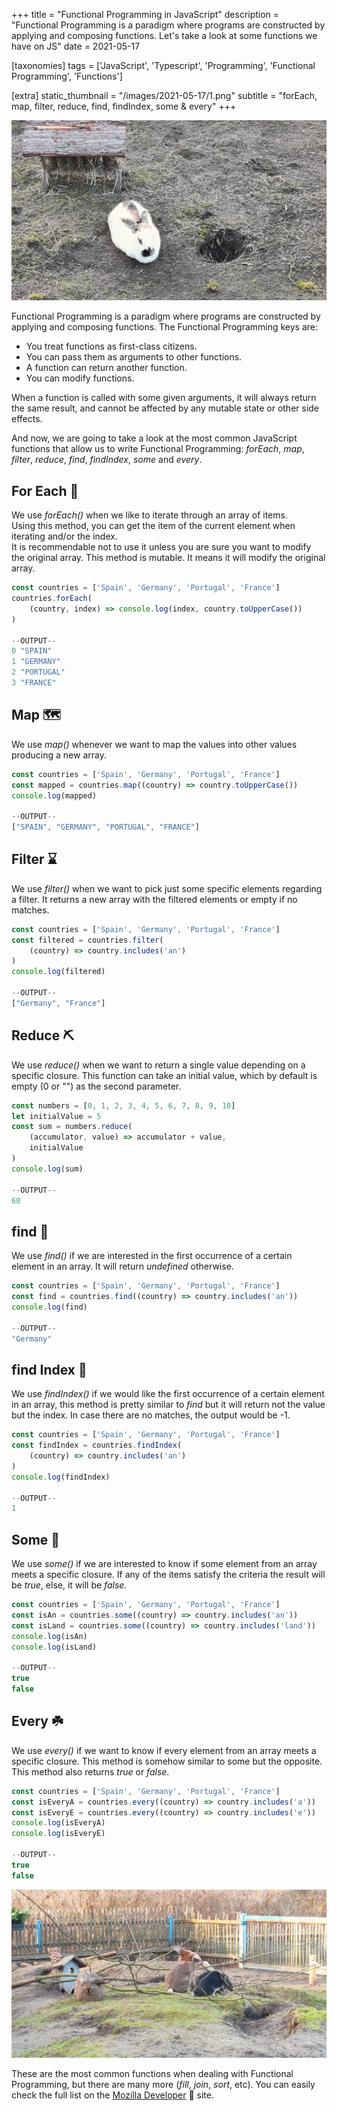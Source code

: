 +++
title = "Functional Programming in JavaScript"
description = "Functional Programming is a paradigm where programs are constructed by applying and composing functions. Let's take a look at some functions we have on JS"
date = 2021-05-17

[taxonomies]
tags = ['JavaScript', 'Typescript', 'Programming', 'Functional Programming', 'Functions']

[extra]
static_thumbnail = "/images/2021-05-17/1.png"
subtitle = "forEach, map, filter, reduce, find, findIndex, some & every"
+++

![rabbit](/images/2021-05-17/1.png)

Functional Programming is a paradigm where programs are constructed by applying and composing functions. The Functional
Programming keys are:

- You treat functions as first-class citizens.
- You can pass them as arguments to other functions.
- A function can return another function.
- You can modify functions.

When a function is called with some given arguments, it will always return the same result, and cannot be affected by
any mutable state or other side effects.

And now, we are going to take a look at the most common JavaScript functions that allow us to write Functional
Programming: _forEach_, _map_, _filter_, _reduce_, _find_, _findIndex_, _some_ and _every_.

<div class="separator"></div>

## For Each 🧩

We use _forEach()_ when we like to iterate through an array of items.<br>
Using this method, you can get the item of the current element when iterating and/or the index.<br>
It is recommendable not to use it unless you are sure you want to modify the original array. This method is mutable. It
means it will modify the original array.

```javascript
const countries = ['Spain', 'Germany', 'Portugal', 'France']
countries.forEach(
    (country, index) => console.log(index, country.toUpperCase())
)

--OUTPUT--
0 "SPAIN"
1 "GERMANY"
2 "PORTUGAL"
3 "FRANCE"
```

## Map 🗺

We use _map()_ whenever we want to map the values into other values producing a new array.

```javascript
const countries = ['Spain', 'Germany', 'Portugal', 'France']
const mapped = countries.map((country) => country.toUpperCase())
console.log(mapped)

--OUTPUT--
["SPAIN", "GERMANY", "PORTUGAL", "FRANCE"]
```

## Filter ⌛️

We use _filter()_ when we want to pick just some specific elements regarding a filter. It returns a new array with the
filtered elements or empty if no matches.

```javascript
const countries = ['Spain', 'Germany', 'Portugal', 'France']
const filtered = countries.filter(
    (country) => country.includes('an')
)
console.log(filtered)

--OUTPUT--
["Germany", "France"]
```

## Reduce ⛏

We use _reduce()_ when we want to return a single value depending on a specific closure. This function can take an
initial value, which by default is empty (0 or "") as the second parameter.

```javascript
const numbers = [0, 1, 2, 3, 4, 5, 6, 7, 8, 9, 10]
let initialValue = 5
const sum = numbers.reduce(
    (accumulator, value) => accumulator + value,
    initialValue
)
console.log(sum)

--OUTPUT--
60
```

## find 🔎

We use _find()_ if we are interested in the first occurrence of a certain element in an array. It will return
_undefined_ otherwise.

```javascript
const countries = ['Spain', 'Germany', 'Portugal', 'France']
const find = countries.find((country) => country.includes('an'))
console.log(find)

--OUTPUT--
"Germany"
```

## find Index 🔑

We use _findIndex()_ if we would like the first occurrence of a certain element in an array, this method is pretty
similar to _find_ but it will return not the value but the index. In case there are no matches, the output would be -1.

```javascript
const countries = ['Spain', 'Germany', 'Portugal', 'France']
const findIndex = countries.findIndex(
    (country) => country.includes('an')
)
console.log(findIndex)

--OUTPUT--
1
```

## Some 🧵

We use _some()_ if we are interested to know if some element from an array meets a specific closure. If any of the items
satisfy the criteria the result will be _true_, else, it will be _false_.

```javascript
const countries = ['Spain', 'Germany', 'Portugal', 'France']
const isAn = countries.some((country) => country.includes('an'))
const isLand = countries.some((country) => country.includes('land'))
console.log(isAn)
console.log(isLand)

--OUTPUT--
true
false
```

## Every ☘️

We use _every()_ if we want to know if every element from an array meets a specific closure. This method is somehow
similar to some but the opposite. This method also returns _true_ or _false_.

```javascript
const countries = ['Spain', 'Germany', 'Portugal', 'France']
const isEveryA = countries.every((country) => country.includes('a'))
const isEveryE = countries.every((country) => country.includes('e'))
console.log(isEveryA)
console.log(isEveryE)

--OUTPUT--
true
false
```

<div class="separator"></div>

![burrow](/images/2021-05-17/2.png)

These are the most common functions when dealing with Functional Programming, but there are many more (_fill_, _join_,
_sort_, etc). You can easily check the full list on the
[Mozilla Developer](https://developer.mozilla.org/en-US/docs/Web/JavaScript/Reference/Global_Objects/Array#instance_methods)
🦊 site.
